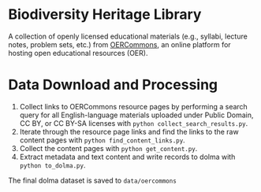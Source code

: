 # Biodiversity Heritage Library

A collection of openly licensed educational materials (e.g., syllabi, lecture notes, problem sets, etc.) from [OERCommons](https://oercommons.org), an online platform for hosting open educational resources (OER).

# Data Download and Processing
1. Collect links to OERCommons resource pages by performing a search query for all English-language materials uploaded under Public Domain, CC BY, or CC BY-SA licenses with `python collect_search_results.py`.
2. Iterate through the resource page links and find the links to the raw content pages with `python find_content_links.py`.
3. Collect the content pages with `python get_content.py`.
4. Extract metadata and text content and write records to dolma with `python to_dolma.py`.


The final dolma dataset is saved to `data/oercommons`
